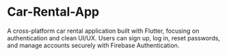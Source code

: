 # Car-Rental-App
A cross-platform car rental application built with Flutter, focusing on authentication and clean UI/UX. Users can sign up, log in, reset passwords, and manage accounts securely with Firebase Authentication.
